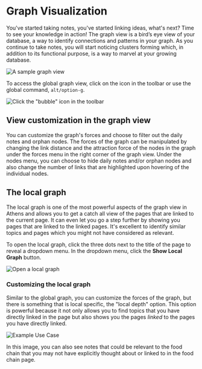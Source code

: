# Graph Visualization

You've started taking notes, you've started linking ideas, what's next? Time to see your knowledge in action! The graph view is a bird’s eye view of your database, a way to identify connections and patterns in your graph. As you continue to take notes, you will start noticing clusters forming which, in addition to its functional purpose, is a way to marvel at your growing database.

![A sample graph view](https://user-images.githubusercontent.com/80150109/120890130-7b025100-c61e-11eb-8ead-4e9a8462b8fa.png)

To access the global graph view, click on the icon in the toolbar or use the global command, `alt/option-g`.

![Click the &quot;bubble&quot; icon in the toolbar](https://user-images.githubusercontent.com/80150109/120890171-979e8900-c61e-11eb-89b5-6f284299ef0f.png)

## View customization in the graph view

You can customize the graph's forces and choose to filter out the daily notes and orphan nodes. The forces of the graph can be manipulated by changing the link distance and the attraction force of the nodes in the graph under the forces menu in the right corner of the graph view. Under the nodes menu, you can choose to hide daily notes and/or orphan nodes and also change the number of links that are highlighted upon hovering of the individual nodes.

## The local graph

The local graph is one of the most powerful aspects of the graph view in Athens and allows you to get a catch all view of the pages that are linked to the current page. It can even let you go a step further by showing you pages that are linked to the linked pages. It's excellent to identify similar topics and pages which you might not have considered as relevant.

To open the local graph, click the three dots next to the title of the page to reveal a dropdown menu. In the dropdown menu, click the **Show Local Graph** button.

![Open a local graph](https://user-images.githubusercontent.com/80150109/120890114-6d4ccb80-c61e-11eb-96ce-4a145423420d.png)

### Customizing the local graph

Similar to the global graph, you can customize the forces of the graph, but there is something that is local specific, the "local depth" option. This option is powerful because it not only allows you to find topics that you have directly linked in the page but also shows you the pages _linked_ to the pages you have directly linked.

![Example Use Case](https://user-images.githubusercontent.com/80150109/120890204-bbfa6580-c61e-11eb-89f6-dc9977903ff3.png)

In this image, you can also see notes that could be relevant to the food chain that you may not have explicitly thought about or linked to in the food chain page.

